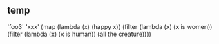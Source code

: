 ## temp

'foo3'
'xxx'
(map (lambda (x) (happy x)) (filter (lambda (x) (x is women)) (filter (lambda (x) (x is human)) (all the creature))))
